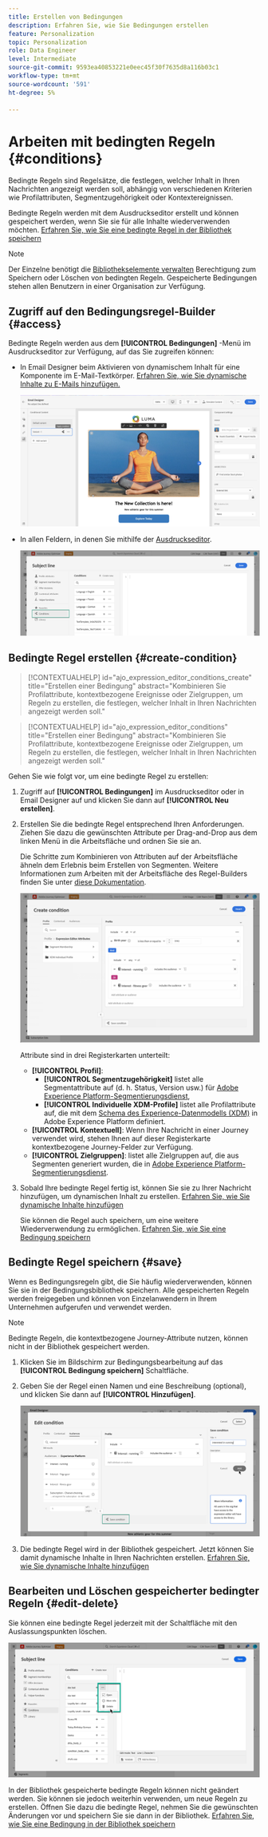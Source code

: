 ```yaml
---
title: Erstellen von Bedingungen
description: Erfahren Sie, wie Sie Bedingungen erstellen
feature: Personalization
topic: Personalization
role: Data Engineer
level: Intermediate
source-git-commit: 9593ea40853221e0eec45f30f7635d8a116b03c1
workflow-type: tm+mt
source-wordcount: '591'
ht-degree: 5%

---
```



# Arbeiten mit bedingten Regeln {#conditions}

Bedingte Regeln sind Regelsätze, die festlegen, welcher Inhalt in Ihren Nachrichten angezeigt werden soll, abhängig von verschiedenen Kriterien wie Profilattributen, Segmentzugehörigkeit oder Kontextereignissen.

Bedingte Regeln werden mit dem Ausdruckseditor erstellt und können gespeichert werden, wenn Sie sie für alle Inhalte wiederverwenden möchten. [Erfahren Sie, wie Sie eine bedingte Regel in der Bibliothek speichern](#save)

>[!NOTE]
>
>Der Einzelne benötigt die [Bibliothekselemente verwalten](../administration/ootb-product-profiles.md) Berechtigung zum Speichern oder Löschen von bedingten Regeln. Gespeicherte Bedingungen stehen allen Benutzern in einer Organisation zur Verfügung.

## Zugriff auf den Bedingungsregel-Builder {#access}

Bedingte Regeln werden aus dem **[!UICONTROL Bedingungen]** -Menü im Ausdruckseditor zur Verfügung, auf das Sie zugreifen können:

* In Email Designer beim Aktivieren von dynamischem Inhalt für eine Komponente im E-Mail-Textkörper. [Erfahren Sie, wie Sie dynamische Inhalte zu E-Mails hinzufügen.](dynamic-content.md#emails)

   ![](assets/conditions-access-email.png)

* In allen Feldern, in denen Sie mithilfe der [Ausdruckseditor](personalization-build-expressions.md).

   ![](assets/conditions-access-editor.png)

## Bedingte Regel erstellen {#create-condition}

>[!CONTEXTUALHELP]
>id="ajo_expression_editor_conditions_create"
>title="Erstellen einer Bedingung"
>abstract="Kombinieren Sie Profilattribute, kontextbezogene Ereignisse oder Zielgruppen, um Regeln zu erstellen, die festlegen, welcher Inhalt in Ihren Nachrichten angezeigt werden soll."

>[!CONTEXTUALHELP]
>id="ajo_expression_editor_conditions"
>title="Erstellen einer Bedingung"
>abstract="Kombinieren Sie Profilattribute, kontextbezogene Ereignisse oder Zielgruppen, um Regeln zu erstellen, die festlegen, welcher Inhalt in Ihren Nachrichten angezeigt werden soll."

Gehen Sie wie folgt vor, um eine bedingte Regel zu erstellen:

1. Zugriff auf **[!UICONTROL Bedingungen]** im Ausdruckseditor oder in Email Designer auf und klicken Sie dann auf **[!UICONTROL Neu erstellen]**.

1. Erstellen Sie die bedingte Regel entsprechend Ihren Anforderungen. Ziehen Sie dazu die gewünschten Attribute per Drag-and-Drop aus dem linken Menü in die Arbeitsfläche und ordnen Sie sie an.

   Die Schritte zum Kombinieren von Attributen auf der Arbeitsfläche ähneln dem Erlebnis beim Erstellen von Segmenten. Weitere Informationen zum Arbeiten mit der Arbeitsfläche des Regel-Builders finden Sie unter [diese Dokumentation](https://experienceleague.adobe.com/docs/experience-platform/segmentation/ui/segment-builder.html?lang=en#rule-builder-canvas).

   ![](assets/conditions-create.png)

   Attribute sind in drei Registerkarten unterteilt:

   * **[!UICONTROL Profil]**:
      * **[!UICONTROL Segmentzugehörigkeit]** listet alle Segmentattribute auf (d. h. Status, Version usw.) für [Adobe Experience Platform-Segmentierungsdienst](https://experienceleague.adobe.com/docs/experience-platform/segmentation/home.html?lang=de),
      * **[!UICONTROL Individuelle XDM-Profile]** listet alle Profilattribute auf, die mit dem [Schema des Experience-Datenmodells (XDM)](https://experienceleague.adobe.com/docs/experience-platform/xdm/home.html?lang=de) in Adobe Experience Platform definiert.
   * **[!UICONTROL Kontextuell]**: Wenn Ihre Nachricht in einer Journey verwendet wird, stehen Ihnen auf dieser Registerkarte kontextbezogene Journey-Felder zur Verfügung.
   * **[!UICONTROL Zielgruppen]**: listet alle Zielgruppen auf, die aus Segmenten generiert wurden, die in [Adobe Experience Platform-Segmentierungsdienst](https://experienceleague.adobe.com/docs/experience-platform/segmentation/home.html).

1. Sobald Ihre bedingte Regel fertig ist, können Sie sie zu Ihrer Nachricht hinzufügen, um dynamischen Inhalt zu erstellen. [Erfahren Sie, wie Sie dynamische Inhalte hinzufügen](dynamic-content.md)

   Sie können die Regel auch speichern, um eine weitere Wiederverwendung zu ermöglichen. [Erfahren Sie, wie Sie eine Bedingung speichern](#save)

## Bedingte Regel speichern {#save}

Wenn es Bedingungsregeln gibt, die Sie häufig wiederverwenden, können Sie sie in der Bedingungsbibliothek speichern. Alle gespeicherten Regeln werden freigegeben und können von Einzelanwendern in Ihrem Unternehmen aufgerufen und verwendet werden.

>[!NOTE]
>
>Bedingte Regeln, die kontextbezogene Journey-Attribute nutzen, können nicht in der Bibliothek gespeichert werden.

1. Klicken Sie im Bildschirm zur Bedingungsbearbeitung auf das **[!UICONTROL Bedingung speichern]** Schaltfläche.

1. Geben Sie der Regel einen Namen und eine Beschreibung (optional), und klicken Sie dann auf **[!UICONTROL Hinzufügen]**.

   ![](assets/conditions-name-description.png)

1. Die bedingte Regel wird in der Bibliothek gespeichert. Jetzt können Sie damit dynamische Inhalte in Ihren Nachrichten erstellen. [Erfahren Sie, wie Sie dynamische Inhalte hinzufügen](dynamic-content.md)

## Bearbeiten und Löschen gespeicherter bedingter Regeln {#edit-delete}

Sie können eine bedingte Regel jederzeit mit der Schaltfläche mit den Auslassungspunkten löschen.

![](assets/conditions-open.png)

In der Bibliothek gespeicherte bedingte Regeln können nicht geändert werden. Sie können sie jedoch weiterhin verwenden, um neue Regeln zu erstellen. Öffnen Sie dazu die bedingte Regel, nehmen Sie die gewünschten Änderungen vor und speichern Sie sie dann in der Bibliothek. [Erfahren Sie, wie Sie eine Bedingung in der Bibliothek speichern](#save)
